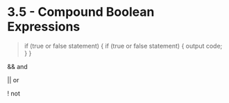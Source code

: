 # 3.5 - Compound Boolean Expressions
> if (true or false statement) 
{
    if (true or false statement)
    {
        output code;
    }
}

&& and

|| or

! not